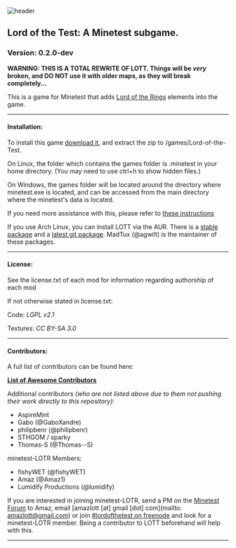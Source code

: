 ![header](https://raw.githubusercontent.com/minetest-LOTT/Lord-of-the-Test/master/menu/header.png)
## Lord of the Test: A Minetest subgame.
### Version: 0.2.0-dev

**WARNING: THIS IS A TOTAL REWRITE OF LOTT. Things will be *very* broken, and DO NOT use it with older maps, as they will break completely...**

This is a game for Minetest that adds [Lord of the Rings](https://en.wikipedia.org/wiki/The_Lord_of_the_Rings) elements into the game.

-----------------------------------------------------------------------------------------------

#### Installation:

To install this game [download it](../../archive/v1.1.0.zip), and extract the zip to <your minetest folder>/games/Lord-of-the-Test.

On Linux, the folder which contains the games folder is .minetest in your home directory. (You may need to use ctrl+h to show hidden files.)

On Windows, the games folder will be located around the directory where minetest.exe is located, and can be accessed from the main directory where the minetest's data is located.

If you need more assistance with this, please refer to [these instructions](http://wiki.minetest.net/Subgame#Installing_subgames)


If you use Arch Linux, you can install LOTT via the AUR. There is a [stable package](https://aur.archlinux.org/packages/minetest-lott/) and a [latest git package](https://aur.archlinux.org/packages/minetest-lott-git/).
MadTux (@agwilt) is the maintainer of these packages.

-----------------------------------------------------------------------------------------------

#### License:

See the license.txt of each mod for information regarding authorship of each mod


If not otherwise stated in license.txt:

Code: *LGPL v2.1*

Textures: *CC BY-SA 3.0*

-----------------------------------------------------------------------------------------------

#### Contributors:

A full list of contributors can be found here:

[**List of Awesome Contributors**](https://github.com/minetest-LOTR/Lord-of-the-Test/graphs/contributors)

Additional contributors *(who are not listed above due to them not pushing their work directly to this repository)*:

- AspireMint
- Gabo (@GaboXandre)
- philipbenr (@philipbenr)
- STHGOM / sparky
- Thomas-S (@Thomas--S)

minetest-LOTR Members:
- fishyWET (@fishyWET)
- Amaz (@Amaz1)
- Lumidify Productions (@lumidify)

If you are interested in joining minetest-LOTR, send a PM on the [Minetest Forum](https://forum.minetest.net/index.php) to Amaz, email [amazlott [at] gmail [dot] com](mailto: amazlott@gmail.com) or join [#lordofthetest on freenode](http://webchat.freenode.net/?channels=#lordofthetest) and look for a minetest-LOTR member. Being a contributor to LOTT beforehand will help with this.

-----------------------------------------------------------------------------------------------
